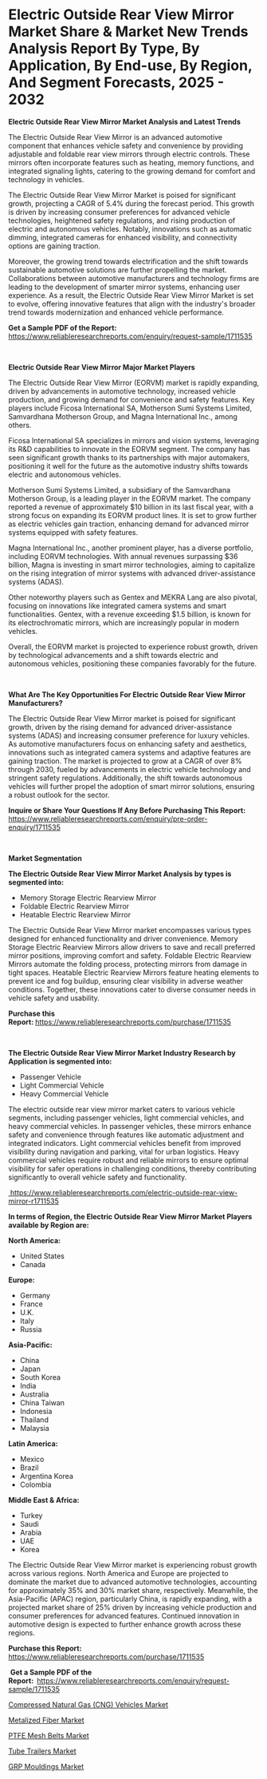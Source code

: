 <p><h1>Electric Outside Rear View Mirror Market Share & Market New Trends Analysis Report By Type, By Application, By End-use, By Region, And Segment Forecasts, 2025 - 2032</h1></p><p><strong>Electric Outside Rear View Mirror Market Analysis and Latest Trends</strong></p>
<p><p>The Electric Outside Rear View Mirror is an advanced automotive component that enhances vehicle safety and convenience by providing adjustable and foldable rear view mirrors through electric controls. These mirrors often incorporate features such as heating, memory functions, and integrated signaling lights, catering to the growing demand for comfort and technology in vehicles.</p><p>The Electric Outside Rear View Mirror Market is poised for significant growth, projecting a CAGR of 5.4% during the forecast period. This growth is driven by increasing consumer preferences for advanced vehicle technologies, heightened safety regulations, and rising production of electric and autonomous vehicles. Notably, innovations such as automatic dimming, integrated cameras for enhanced visibility, and connectivity options are gaining traction.</p><p>Moreover, the growing trend towards electrification and the shift towards sustainable automotive solutions are further propelling the market. Collaborations between automotive manufacturers and technology firms are leading to the development of smarter mirror systems, enhancing user experience. As a result, the Electric Outside Rear View Mirror Market is set to evolve, offering innovative features that align with the industry's broader trend towards modernization and enhanced vehicle performance.</p></p>
<p><strong>Get a Sample PDF of the Report:&nbsp;</strong> <a href="https://www.reliableresearchreports.com/enquiry/request-sample/1711535?utm_campaign=37&utm_medium=2&utm_source=Github&utm_content=ia&utm_term=27032025&utm_id=electric-outside-rear-view-mirror">https://www.reliableresearchreports.com/enquiry/request-sample/1711535</a></p>
<p>&nbsp;</p>
<p><strong>Electric Outside Rear View Mirror Major Market Players</strong></p>
<p><p>The Electric Outside Rear View Mirror (EORVM) market is rapidly expanding, driven by advancements in automotive technology, increased vehicle production, and growing demand for convenience and safety features. Key players include Ficosa International SA, Motherson Sumi Systems Limited, Samvardhana Motherson Group, and Magna International Inc., among others.</p><p>Ficosa International SA specializes in mirrors and vision systems, leveraging its R&D capabilities to innovate in the EORVM segment. The company has seen significant growth thanks to its partnerships with major automakers, positioning it well for the future as the automotive industry shifts towards electric and autonomous vehicles.</p><p>Motherson Sumi Systems Limited, a subsidiary of the Samvardhana Motherson Group, is a leading player in the EORVM market. The company reported a revenue of approximately $10 billion in its last fiscal year, with a strong focus on expanding its EORVM product lines. It is set to grow further as electric vehicles gain traction, enhancing demand for advanced mirror systems equipped with safety features.</p><p>Magna International Inc., another prominent player, has a diverse portfolio, including EORVM technologies. With annual revenues surpassing $36 billion, Magna is investing in smart mirror technologies, aiming to capitalize on the rising integration of mirror systems with advanced driver-assistance systems (ADAS).</p><p>Other noteworthy players such as Gentex and MEKRA Lang are also pivotal, focusing on innovations like integrated camera systems and smart functionalities. Gentex, with a revenue exceeding $1.5 billion, is known for its electrochromatic mirrors, which are increasingly popular in modern vehicles.</p><p>Overall, the EORVM market is projected to experience robust growth, driven by technological advancements and a shift towards electric and autonomous vehicles, positioning these companies favorably for the future.</p></p>
<p>&nbsp;</p>
<p><strong>What Are The Key Opportunities For Electric Outside Rear View Mirror Manufacturers?</strong></p>
<p><p>The Electric Outside Rear View Mirror market is poised for significant growth, driven by the rising demand for advanced driver-assistance systems (ADAS) and increasing consumer preference for luxury vehicles. As automotive manufacturers focus on enhancing safety and aesthetics, innovations such as integrated camera systems and adaptive features are gaining traction. The market is projected to grow at a CAGR of over 8% through 2030, fueled by advancements in electric vehicle technology and stringent safety regulations. Additionally, the shift towards autonomous vehicles will further propel the adoption of smart mirror solutions, ensuring a robust outlook for the sector.</p></p>
<p><strong>Inquire or Share Your Questions If Any Before Purchasing This Report:</strong> <a href="https://www.reliableresearchreports.com/enquiry/pre-order-enquiry/1711535?utm_campaign=37&utm_medium=2&utm_source=Github&utm_content=ia&utm_term=27032025&utm_id=electric-outside-rear-view-mirror">https://www.reliableresearchreports.com/enquiry/pre-order-enquiry/1711535</a></p>
<p>&nbsp;</p>
<p><strong>Market Segmentation</strong></p>
<p><strong>The Electric Outside Rear View Mirror Market Analysis by types is segmented into:</strong></p>
<p><ul><li>Memory Storage Electric Rearview Mirror</li><li>Foldable Electric Rearview Mirror</li><li>Heatable Electric Rearview Mirror</li></ul></p>
<p><p>The Electric Outside Rear View Mirror market encompasses various types designed for enhanced functionality and driver convenience. Memory Storage Electric Rearview Mirrors allow drivers to save and recall preferred mirror positions, improving comfort and safety. Foldable Electric Rearview Mirrors automate the folding process, protecting mirrors from damage in tight spaces. Heatable Electric Rearview Mirrors feature heating elements to prevent ice and fog buildup, ensuring clear visibility in adverse weather conditions. Together, these innovations cater to diverse consumer needs in vehicle safety and usability.</p></p>
<p><strong>Purchase this Report:&nbsp;</strong><a href="https://www.reliableresearchreports.com/purchase/1711535?utm_campaign=37&utm_medium=2&utm_source=Github&utm_content=ia&utm_term=27032025&utm_id=electric-outside-rear-view-mirror">https://www.reliableresearchreports.com/purchase/1711535</a></p>
<p>&nbsp;</p>
<p><strong>The Electric Outside Rear View Mirror Market Industry Research by Application is segmented into:</strong></p>
<p><ul><li>Passenger Vehicle</li><li>Light Commercial Vehicle</li><li>Heavy Commercial Vehicle</li></ul></p>
<p><p>The electric outside rear view mirror market caters to various vehicle segments, including passenger vehicles, light commercial vehicles, and heavy commercial vehicles. In passenger vehicles, these mirrors enhance safety and convenience through features like automatic adjustment and integrated indicators. Light commercial vehicles benefit from improved visibility during navigation and parking, vital for urban logistics. Heavy commercial vehicles require robust and reliable mirrors to ensure optimal visibility for safer operations in challenging conditions, thereby contributing significantly to overall vehicle safety and functionality.</p></p>
<p><a href="https://www.reliableresearchreports.com/electric-outside-rear-view-mirror-r1711535?utm_campaign=37&utm_medium=2&utm_source=Github&utm_content=ia&utm_term=27032025&utm_id=electric-outside-rear-view-mirror">&nbsp;https://www.reliableresearchreports.com/electric-outside-rear-view-mirror-r1711535</a></p>
<p><strong>In terms of Region, the Electric Outside Rear View Mirror Market Players available by Region are:</strong></p>
<p>
    <p> <strong> North America: </strong>
        <ul>
            <li>United States</li>
            <li>Canada</li>
        </ul>
        </p> 
    <p> <strong> Europe: </strong>
        <ul>
            <li>Germany</li>
            <li>France</li>
            <li>U.K.</li>
            <li>Italy</li>
            <li>Russia</li>
        </ul>
        </p> 
    <p> <strong> Asia-Pacific: </strong>
        <ul>
            <li>China</li>
            <li>Japan</li>
            <li>South Korea</li>
            <li>India</li>
            <li>Australia</li>
            <li>China Taiwan</li>
            <li>Indonesia</li>
            <li>Thailand</li>
            <li>Malaysia</li>
        </ul>
        </p> 
    <p> <strong> Latin America: </strong>
        <ul>
            <li>Mexico</li>
            <li>Brazil</li>
            <li>Argentina Korea</li>
            <li>Colombia</li>
        </ul>
        </p> 
    <p> <strong> Middle East & Africa: </strong>
        <ul>
            <li>Turkey</li>
            <li>Saudi</li>
            <li>Arabia</li>
            <li>UAE</li>
            <li>Korea</li>
        </ul>
    </p>
    </p>
<p><p>The Electric Outside Rear View Mirror market is experiencing robust growth across various regions. North America and Europe are projected to dominate the market due to advanced automotive technologies, accounting for approximately 35% and 30% market share, respectively. Meanwhile, the Asia-Pacific (APAC) region, particularly China, is rapidly expanding, with a projected market share of 25% driven by increasing vehicle production and consumer preferences for advanced features. Continued innovation in automotive design is expected to further enhance growth across these regions.</p></p>
<p><strong>Purchase this Report: </strong><a href="https://www.reliableresearchreports.com/purchase/1711535?utm_campaign=37&utm_medium=2&utm_source=Github&utm_content=ia&utm_term=27032025&utm_id=electric-outside-rear-view-mirror">https://www.reliableresearchreports.com/purchase/1711535</a></p>
<p>&nbsp;<strong>Get a Sample PDF of the Report:&nbsp;&nbsp;</strong><a href="https://www.reliableresearchreports.com/enquiry/request-sample/1711535?utm_campaign=37&utm_medium=2&utm_source=Github&utm_content=ia&utm_term=27032025&utm_id=electric-outside-rear-view-mirror">https://www.reliableresearchreports.com/enquiry/request-sample/1711535</a></p>
<p><strong></strong></p>
<p><p><a href="https://github.com/shadnfamoza/Market-Research-Report-List-1/blob/main/compressed-natural-gas-cng-vehicles-market.md?utm_campaign=37&utm_medium=2&utm_source=Github&utm_content=ia&utm_term=27032025&utm_id=electric-outside-rear-view-mirror">Compressed Natural Gas (CNG) Vehicles Market</a></p><p><a href="https://github.com/lecaneidreks/Market-Research-Report-List-1/blob/main/metalized-fiber-market.md?utm_campaign=37&utm_medium=2&utm_source=Github&utm_content=ia&utm_term=27032025&utm_id=electric-outside-rear-view-mirror">Metalized Fiber Market</a></p><p><a href="https://github.com/porstheftyux/Market-Research-Report-List-1/blob/main/ptfe-mesh-belts-market.md?utm_campaign=37&utm_medium=2&utm_source=Github&utm_content=ia&utm_term=27032025&utm_id=electric-outside-rear-view-mirror">PTFE Mesh Belts Market</a></p><p><a href="https://github.com/samesdufloiw/Market-Research-Report-List-1/blob/main/tube-trailers-market.md?utm_campaign=37&utm_medium=2&utm_source=Github&utm_content=ia&utm_term=27032025&utm_id=electric-outside-rear-view-mirror">Tube Trailers Market</a></p><p><a href="https://github.com/rigelciara0p/Market-Research-Report-List-1/blob/main/grp-mouldings-market.md?utm_campaign=37&utm_medium=2&utm_source=Github&utm_content=ia&utm_term=27032025&utm_id=electric-outside-rear-view-mirror">GRP Mouldings Market</a></p></p>